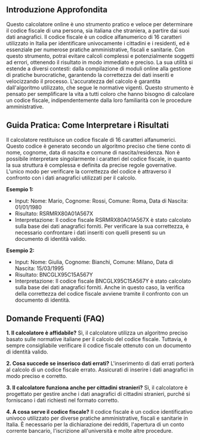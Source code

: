 ## Introduzione Approfondita

Questo calcolatore online è uno strumento pratico e veloce per determinare il codice fiscale di una persona, sia italiana che straniera, a partire dai suoi dati anagrafici. Il codice fiscale è un codice alfanumerico di 16 caratteri utilizzato in Italia per identificare univocamente i cittadini e i residenti, ed è essenziale per numerose pratiche amministrative, fiscali e sanitarie.  Con questo strumento, potrai evitare calcoli complessi e potenzialmente soggetti ad errori, ottenendo il risultato in modo immediato e preciso.  La sua utilità si estende a diversi contesti: dalla compilazione di moduli online alla gestione di pratiche burocratiche, garantendo la correttezza dei dati inseriti e velocizzando il processo.  L'accuratezza del calcolo è garantita dall'algoritmo utilizzato, che segue le normative vigenti.  Questo strumento è pensato per semplificare la vita a tutti coloro che hanno bisogno di calcolare un codice fiscale, indipendentemente dalla loro familiarità con le procedure amministrative.

## Guida Pratica: Come Interpretare i Risultati

Il calcolatore restituisce un codice fiscale di 16 caratteri alfanumerici.  Questo codice è generato secondo un algoritmo preciso che tiene conto di nome, cognome, data di nascita e comune di nascita/residenza.  Non è possibile interpretare singolarmente i caratteri del codice fiscale, in quanto la sua struttura è complessa e definita da precise regole governative.  L'unico modo per verificare la correttezza del codice è attraverso il confronto con i dati anagrafici utilizzati per il calcolo.

**Esempio 1:**
- Input: Nome: Mario, Cognome: Rossi, Comune: Roma, Data di Nascita: 01/01/1980
- Risultato: RSRMRX80A01A567X
- Interpretazione: Il codice fiscale RSRMRX80A01A567X è stato calcolato sulla base dei dati anagrafici forniti.  Per verificare la sua correttezza, è necessario confrontare i dati inseriti con quelli presenti su un documento di identità valido.

**Esempio 2:**
- Input: Nome: Giulia, Cognome: Bianchi, Comune: Milano, Data di Nascita: 15/03/1995
- Risultato: BNCGLX95C15A567Y
- Interpretazione: Il codice fiscale BNCGLX95C15A567Y è stato calcolato sulla base dei dati anagrafici forniti.  Anche in questo caso, la verifica della correttezza del codice fiscale avviene tramite il confronto con un documento di identità.

## Domande Frequenti (FAQ)

**1.  Il calcolatore è affidabile?**
Sì, il calcolatore utilizza un algoritmo preciso basato sulle normative italiane per il calcolo del codice fiscale.  Tuttavia, è sempre consigliabile verificare il codice fiscale ottenuto con un documento di identità valido.

**2.  Cosa succede se inserisco dati errati?**
L'inserimento di dati errati porterà al calcolo di un codice fiscale errato.  Assicurati di inserire i dati anagrafici in modo preciso e corretto.

**3.  Il calcolatore funziona anche per cittadini stranieri?**
Sì, il calcolatore è progettato per gestire anche i dati anagrafici di cittadini stranieri, purché si forniscano i dati richiesti nel formato corretto.

**4.  A cosa serve il codice fiscale?**
Il codice fiscale è un codice identificativo univoco utilizzato per diverse pratiche amministrative, fiscali e sanitarie in Italia.  È necessario per la dichiarazione dei redditi, l'apertura di un conto corrente bancario, l'iscrizione all'università e molte altre procedure.